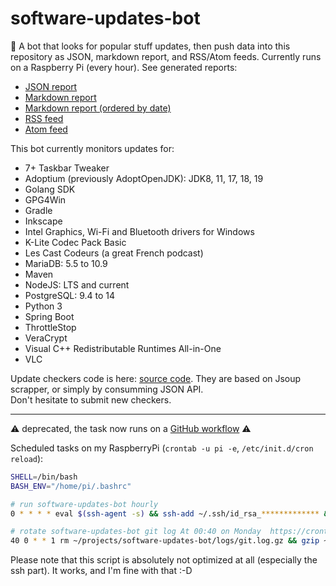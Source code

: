# software-updates-bot
:robot: A bot that looks for popular stuff updates, then push data into this repository as JSON, markdown report, and RSS/Atom feeds. Currently runs on a Raspberry Pi (every hour). See generated reports:  
* [JSON report](https://raw.githubusercontent.com/jonathanlermitage/software-updates-bot/master/report/report.json)
* [Markdown report](report/report.md)
* [Markdown report (ordered by date)](report/report-by-date.md)
* [RSS feed](https://raw.githubusercontent.com/jonathanlermitage/software-updates-bot/master/report/report.rss.xml)
* [Atom feed](https://raw.githubusercontent.com/jonathanlermitage/software-updates-bot/master/report/report.atom.xml)

This bot currently monitors updates for:
* 7+ Taskbar Tweaker
* Adoptium (previously AdoptOpenJDK): JDK8, 11, 17, 18, 19
* Golang SDK
* GPG4Win
* Gradle
* Inkscape
* Intel Graphics, Wi-Fi and Bluetooth drivers for Windows
* K-Lite Codec Pack Basic
* Les Cast Codeurs (a great French podcast)
* MariaDB: 5.5 to 10.9
* Maven
* NodeJS: LTS and current
* PostgreSQL: 9.4 to 14
* Python 3
* Spring Boot
* ThrottleStop
* VeraCrypt
* Visual C++ Redistributable Runtimes All-in-One
* VLC

Update checkers code is here: [source code](https://github.com/jonathanlermitage/software-updates-bot/tree/master/src/main/kotlin/biz/lermitage/sub/service/checker/impl). They are based on Jsoup scrapper, or simply by consumming JSON API.  
Don't hesitate to submit new checkers. 

---

:warning: deprecated, the task now runs on a [GitHub workflow](https://github.com/jonathanlermitage/software-updates-bot/actions/workflows/run-bot.yml) :warning:

Scheduled tasks on my RaspberryPi (`crontab -u pi -e`, `/etc/init.d/cron reload`):

```bash
SHELL=/bin/bash
BASH_ENV="/home/pi/.bashrc"

# run software-updates-bot hourly
0 * * * * eval $(ssh-agent -s) && ssh-add ~/.ssh/id_rsa_************* && cd ~/projects/software-updates-bot/ && git fetch origin && git reset --hard origin && ./run.sh && pkill -f ssh-agent

# rotate software-updates-bot git log At 00:40 on Monday  https://crontab.guru/#40_0_*_*_1
40 0 * * 1 rm ~/projects/software-updates-bot/logs/git.log.gz && gzip ~/projects/software-updates-bot/logs/git.log && rm ~/projects/software-updates-bot/logs/git.log
```

Please note that this script is absolutely not optimized at all (especially the ssh part). It works, and I'm fine with that :-D
